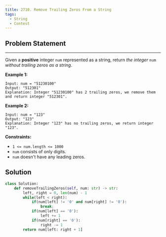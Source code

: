 ```yaml
---
title: 2710. Remove Trailing Zeros From a String
tags:
  - String
  - Contest
---
```


## Problem Statement

---

Given a **positive** integer `num` represented as a string, return _the integer_ `num` _without trailing zeros as a string_.

**Example 1:**

```
Input: num = "51230100"
Output: "512301"
Explanation: Integer "51230100" has 2 trailing zeros, we remove them and return integer "512301".

```

**Example 2:**

```
Input: num = "123"
Output: "123"
Explanation: Integer "123" has no trailing zeros, we return integer "123".

```

**Constraints:**

- `1 <= num.length <= 1000`
- `num` consists of only digits.
- `num` doesn't have any leading zeros.

## Solution

```py
class Solution:
    def removeTrailingZeros(self, num: str) -> str:
        left, right = 0, len(num) - 1
        while(left < right):
            if(num[left] != '0' and num[right] != '0'):
                break;
            if(num[left] == '0'):
                left += 1
            if(num[right] == '0'):
                right -= 1
        return num[left: right + 1]
```
